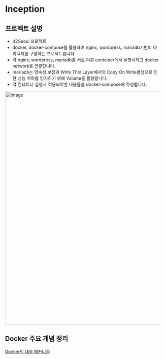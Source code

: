 # Inception


## 프로젝트 설명
- 42Seoul 프로젝트
- docker, docker-compose를 활용하여 nginx, wordpress, mariadb기반의 아키텍처를 구성하는 프로젝트입니다.
- 각 nginx, wordpress, mariadb를 서로 다른 container에서 실행시키고 docker network로 연결합니다.
- mariadb는 영속성 보장과 Write Thin Layer에서의 Copy On Write발생으로 인한 성능 저하를 방지하기 위해 Volume을 활용합니다.
- 각 컨테이너 실행시 적용되야할 내용들을 docker-compose에 작성합니다.
<img width="756" alt="image" src="https://user-images.githubusercontent.com/47822403/209944376-3ca39e1d-0b57-44ad-82a0-3a2b31ab452a.png">



## Docker 주요 개념 정리
[Docker의 내부 매커니즘](https://velog.io/@xogml951/Docker%EC%9D%98-%EB%82%B4%EB%B6%80-%EB%A7%A4%EC%BB%A4%EB%8B%88%EC%A6%98)
